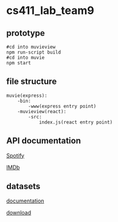 # cs411_lab_team9

## prototype
```
#cd into muvieview
npm run-script build
#cd into muvie
npm start
```

## file structure
```
muvie(express):
    -bin:
        -www(express entry point)
    -muvieview(react):
        -src:
            index.js(react entry point)
```

## API documentation
[Spotify](https://developer.spotify.com/documentation/web-api/reference/#/)

[IMDb](https://imdb-api.com/API)

## datasets
[documentation](https://www.imdb.com/interfaces/)

[download](https://datasets.imdbws.com/)
